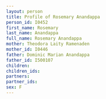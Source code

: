 ```yaml
---
layout: person
title: Profile of Rosemary Anandappa
person_id: I0452
first_name: Rosemary
last_name: Anandappa
full_name: Rosemary Anandappa
mother: Theodora Laity Ramenaden
mother_id: I0446
father: Dominic Marian Anandappa
father_id: I500107
children:
children_ids:
partners:
partner_ids:
sex: F
---
```



